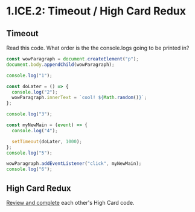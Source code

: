 # 1.ICE.2: Timeout / High Card Redux

## Timeout

Read this code. What order is the the console.logs going to be printed in?

```javascript
const wowParagraph = document.createElement("p");
document.body.appendChild(wowParagraph);

console.log("1");

const doLater = () => {
  console.log("2");
  wowParagraph.innerText = `cool! ${Math.random()}`;
};

console.log("3");

const myNewMain = (event) => {
  console.log("4");

  setTimeout(doLater, 1000);
};
console.log("5");

wowParagraph.addEventListener("click", myNewMain);
console.log("6");
```

## High Card Redux

[Review and complete](../../course-logistics/course-methodology.md#in-class-code-review) each other's High Card code.
